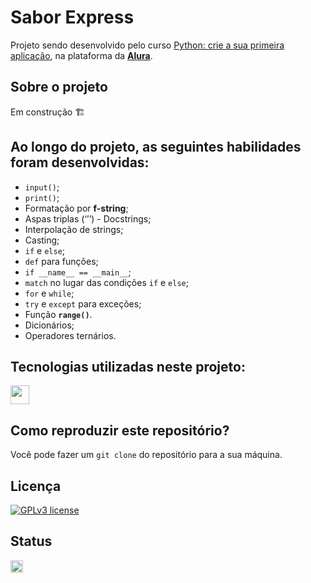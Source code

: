 # Sabor Express

Projeto sendo desenvolvido pelo curso [Python: crie a sua primeira aplicação](https://cursos.alura.com.br/course/python-crie-sua-primeira-aplicacao), na plataforma da **[Alura](https://www.alura.com.br/)**.

## Sobre o projeto
Em construção 🏗️

## Ao longo do projeto, as seguintes habilidades foram desenvolvidas:
- `input()`;
- `print()`;
- Formatação por **f-string**;
- Aspas triplas (‘’’) - Docstrings;
- Interpolação de strings;
- Casting;
- `if` e `else`;
- `def` para funções;
- `if __name__ == __main__`;
- `match` no lugar das condições `if` e `else`;
- `for` e `while`;
- `try` e `except` para exceções;
- Função **`range()`**.
- Dicionários;
- Operadores ternários.

## Tecnologias utilizadas neste projeto:
<img height="30" src="https://img.shields.io/badge/python-3670A0?style=for-the-badge&logo=python&logoColor=ffdd54">

## Como reproduzir este repositório?
Você pode fazer um `git clone` do repositório para a sua máquina.

## Licença
[![GPLv3 license](https://img.shields.io/badge/License-GPLv3-blue.svg)](http://perso.crans.org/besson/LICENSE.html)

## Status
<img height="20" src="https://img.shields.io/badge/Em%20progresso-yellow">
